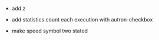 - add z

- add statistics count each execution with autron-checkbox

+ make speed symbol two stated
